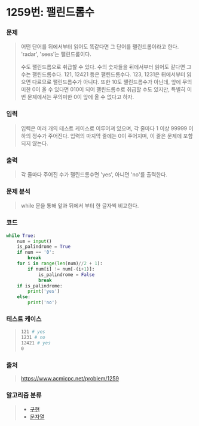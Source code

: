 # 1259번: 팰린드롬수

### 문제

> 어떤 단어를 뒤에서부터 읽어도 똑같다면 그 단어를 팰린드롬이라고 한다. 'radar', 'sees'는 팰린드롬이다.
>
> 수도 팰린드롬으로 취급할 수 있다. 수의 숫자들을 뒤에서부터 읽어도 같다면 그 수는 팰린드롬수다. 121, 12421 등은 팰린드롬수다. 123, 1231은 뒤에서부터 읽으면 다르므로 팰린드롬수가 아니다. 또한 10도 팰린드롬수가 아닌데, 앞에 무의미한 0이 올 수 있다면 010이 되어 팰린드롬수로 취급할 수도 있지만, 특별히 이번 문제에서는 무의미한 0이 앞에 올 수 없다고 하자.



### 입력

> 입력은 여러 개의 테스트 케이스로 이루어져 있으며, 각 줄마다 1 이상 99999 이하의 정수가 주어진다. 입력의 마지막 줄에는 0이 주어지며, 이 줄은 문제에 포함되지 않는다.



### 출력

> 각 줄마다 주어진 수가 팰린드롬수면 'yes', 아니면 'no'를 출력한다.



### 문제 분석

>while 문을 통해 앞과 뒤에서 부터 한 글자씩 비교한다.



### 코드

```python
while True:
    num = input()
    is_palindrome = True
    if num == '0':
        break
    for i in range(len(num)//2 + 1):
        if num[i] != num[-(i+1)]:
            is_palindrome = False
            break
    if is_palindrome:
        print('yes')
    else:
        print('no')
```



### 테스트 케이스

> ```bash
> 121 # yes
> 1231 # no
> 12421 # yes
> 0
> ```



### 출처

> https://www.acmicpc.net/problem/1259



### 알고리즘 분류

> - [구현](https://www.acmicpc.net/problem/tag/102)
> - [문자열](https://www.acmicpc.net/problem/tag/158)